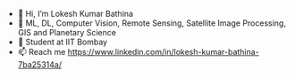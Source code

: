 - 👋 Hi, I’m Lokesh Kumar Bathina
- 👀 ML, DL, Computer Vision, Remote Sensing, Satellite Image Processing, GIS and Planetary Science
- 🌱 Student at IIT Bombay
- 📫 Reach me https://www.linkedin.com/in/lokesh-kumar-bathina-7ba25314a/

<!---
lokeshkumarbathina/lokeshkumarbathina is a ✨ special ✨ repository because its `README.md` (this file) appears on your GitHub profile.
You can click the Preview link to take a look at your changes.
--->
